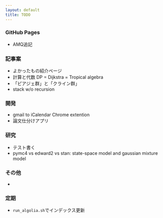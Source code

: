 ```yaml
---
layout: default
title: TODO
---
```


### GitHub Pages

* AMQ追記



### 記事案

* よかったもの紹介ページ
* 計算と代数 DP = Dijkstra = Tropical algebra
* 「ピアジェ群」と「クライン群」
* stack w/o recursion



### 開発

* gmail to iCalendar Chrome extention
* 論文仕分けアプリ



### 研究

* テスト書く
* pymc4 vs edward2 vs stan: state-space model and gaussian mixture model



### その他

* 



### 定期

* `run_algolia.sh`でインデックス更新

